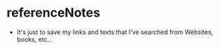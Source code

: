 # referenceNotes

- It's just to save my links and texts that I've searched from Websites, books, etc...
